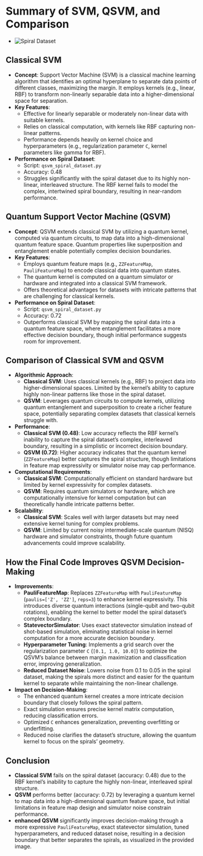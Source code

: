 # Summary of SVM, QSVM, and Comparison
- ![Spiral Dataset](https://i.sstatic.net/biy1H.png)

## Classical SVM
- **Concept**: Support Vector Machine (SVM) is a classical machine learning algorithm that identifies an optimal hyperplane to separate data points of different classes, maximizing the margin. It employs kernels (e.g., linear, RBF) to transform non-linearly separable data into a higher-dimensional space for separation.
- **Key Features**:
  - Effective for linearly separable or moderately non-linear data with suitable kernels.
  - Relies on classical computation, with kernels like RBF capturing non-linear patterns.
  - Performance depends heavily on kernel choice and hyperparameters (e.g., regularization parameter `C`, kernel parameters like gamma for RBF).
- **Performance on Spiral Dataset**:
  - Script: `qsvm_spiral_dataset.py`
  - Accuracy: 0.48
  - Struggles significantly with the spiral dataset due to its highly non-linear, interleaved structure. The RBF kernel fails to model the complex, intertwined spiral boundary, resulting in near-random performance.

## Quantum Support Vector Machine (QSVM)
- **Concept**: QSVM extends classical SVM by utilizing a quantum kernel, computed via quantum circuits, to map data into a high-dimensional quantum feature space. Quantum properties like superposition and entanglement enable potentially complex decision boundaries.
- **Key Features**:
  - Employs quantum feature maps (e.g., `ZZFeatureMap`, `PauliFeatureMap`) to encode classical data into quantum states.
  - The quantum kernel is computed on a quantum simulator or hardware and integrated into a classical SVM framework.
  - Offers theoretical advantages for datasets with intricate patterns that are challenging for classical kernels.
- **Performance on Spiral Dataset**:
  - Script: `qsvm_spiral_dataset.py`
  - Accuracy: 0.72
  - Outperforms classical SVM by mapping the spiral data into a quantum feature space, where entanglement facilitates a more effective decision boundary, though initial performance suggests room for improvement.

## Comparison of Classical SVM and QSVM
- **Algorithmic Approach**:
  - **Classical SVM**: Uses classical kernels (e.g., RBF) to project data into higher-dimensional spaces. Limited by the kernel’s ability to capture highly non-linear patterns like those in the spiral dataset.
  - **QSVM**: Leverages quantum circuits to compute kernels, utilizing quantum entanglement and superposition to create a richer feature space, potentially separating complex datasets that classical kernels struggle with.
- **Performance**:
  - **Classical SVM (0.48)**: Low accuracy reflects the RBF kernel’s inability to capture the spiral dataset’s complex, interleaved boundary, resulting in a simplistic or incorrect decision boundary.
  - **QSVM (0.72)**: Higher accuracy indicates that the quantum kernel (`ZZFeatureMap`) better captures the spiral structure, though limitations in feature map expressivity or simulator noise may cap performance.
- **Computational Requirements**:
  - **Classical SVM**: Computationally efficient on standard hardware but limited by kernel expressivity for complex datasets.
  - **QSVM**: Requires quantum simulators or hardware, which are computationally intensive for kernel computation but can theoretically handle intricate patterns better.
- **Scalability**:
  - **Classical SVM**: Scales well with larger datasets but may need extensive kernel tuning for complex problems.
  - **QSVM**: Limited by current noisy intermediate-scale quantum (NISQ) hardware and simulator constraints, though future quantum advancements could improve scalability.

## How the Final Code Improves QSVM Decision-Making

- **Improvements**:
  - **PauliFeatureMap**: Replaces `ZZFeatureMap` with `PauliFeatureMap` (`paulis=['Z', 'ZZ']`, `reps=3`) to enhance kernel expressivity. This introduces diverse quantum interactions (single-qubit and two-qubit rotations), enabling the kernel to better model the spiral dataset’s complex boundary.
  - **StatevectorSimulator**: Uses exact statevector simulation instead of shot-based simulation, eliminating statistical noise in kernel computation for a more accurate decision boundary.
  - **Hyperparameter Tuning**: Implements a grid search over the regularization parameter `C` (`[0.1, 1.0, 10.0]`) to optimize the QSVM’s balance between margin maximization and classification error, improving generalization.
  - **Reduced Dataset Noise**: Lowers noise from 0.1 to 0.05 in the spiral dataset, making the spirals more distinct and easier for the quantum kernel to separate while maintaining the non-linear challenge.
- **Impact on Decision-Making**:
  - The enhanced quantum kernel creates a more intricate decision boundary that closely follows the spiral pattern.
  - Exact simulation ensures precise kernel matrix computation, reducing classification errors.
  - Optimized `C` enhances generalization, preventing overfitting or underfitting.
  - Reduced noise clarifies the dataset’s structure, allowing the quantum kernel to focus on the spirals’ geometry.



## Conclusion
- **Classical SVM** fails on the spiral dataset (accuracy: 0.48) due to the RBF kernel’s inability to capture the highly non-linear, interleaved spiral structure.
- **QSVM** performs better (accuracy: 0.72) by leveraging a quantum kernel to map data into a high-dimensional quantum feature space, but initial limitations in feature map design and simulator noise constrain performance.
- **enhanced QSVM**  significantly improves decision-making through a more expressive `PauliFeatureMap`, exact statevector simulation, tuned hyperparameters, and reduced dataset noise, resulting in a decision boundary that better separates the spirals, as visualized in the provided image.
